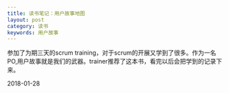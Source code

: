 ```yaml
---
title: 读书笔记：用户故事地图
layout: post
category: 读书
keywords: 用户故事 
---
```




参加了为期三天的scrum training，对于scrum的开展又学到了很多。作为一名PO,用户故事就是我们的武器。trainer推荐了这本书，看完以后会把学到的记录下来。


2018-01-28